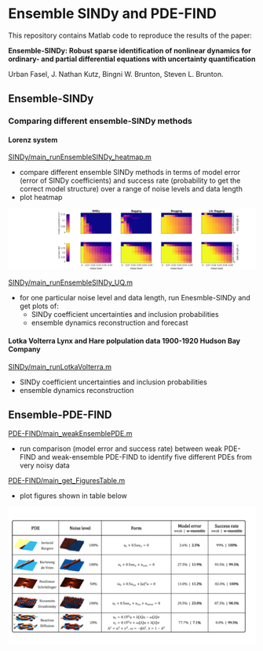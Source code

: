 # Ensemble SINDy and PDE-FIND
 
This repository contains Matlab code to reproduce the results of the paper:
  
**Ensemble-SINDy: Robust sparse identification of nonlinear dynamics for ordinary- and partial differential equations with uncertainty quantification**

Urban Fasel, J. Nathan Kutz, Bingni W. Brunton, Steven L. Brunton.  



## Ensemble-SINDy

### Comparing different ensemble-SINDy methods 

#### Lorenz system

[SINDy/main_runEnsembleSINDy_heatmap.m](/SINDY/main_runEnsembleSINDy_heatmap.m)  
 * compare different ensemble SINDy methods in terms of model error (error of SINDy coefficients) and success rate (probability to get the correct model structure) over a range of noise levels and data length
 * plot heatmap
    
![ensembleSINDy_heatmap](/SINDY/results/ensembleSINDy_heatmap.png)  

    
[SINDy/main_runEnsembleSINDy_UQ.m](/SINDY/main_runEnsembleSINDy_UQ.m)   
 * for one particular noise level and data length, run Enesmble-SINDy and get plots of:
    * SINDy coefficient uncertainties and inclusion probabilities
    * ensemble dynamics reconstruction and forecast 

#### Lotka Volterra Lynx and Hare polpulation data 1900-1920 Hudson Bay Company

[SINDy/main_runLotkaVolterra.m](/SINDY/main_runLotkaVolterra.m)  
 * SINDy coefficient uncertainties and inclusion probabilities
 * ensemble dynamics reconstruction


## Ensemble-PDE-FIND

[PDE-FIND/main_weakEnsemblePDE.m](/PDE-FIND/main_weakEnsemblePDE.m)  
 * run comparison (model error and success rate) between weak PDE-FIND and weak-ensemble PDE-FIND to identify five different PDEs from very noisy data

[PDE-FIND/main_get_FiguresTable.m](/PDE-FIND/main_get_FiguresTable.m)  
 * plot figures shown in table below 


![table_ensemble-PDEFIND](/PDE-FIND/PlotsPaper/table_ensemble-PDEFIND.png)
